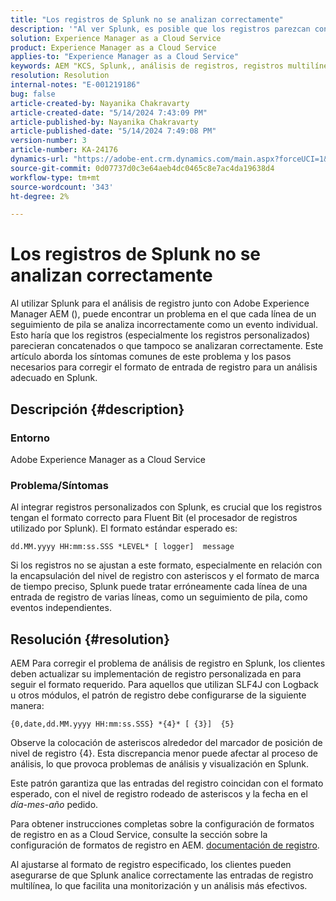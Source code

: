 ```yaml
---
title: "Los registros de Splunk no se analizan correctamente"
description: '"Al ver Splunk, es posible que los registros parezcan concatenados y no se analicen correctamente debido a formatos de registro personalizados incorrectos".'
solution: Experience Manager as a Cloud Service
product: Experience Manager as a Cloud Service
applies-to: "Experience Manager as a Cloud Service"
keywords: AEM "KCS, Splunk,, análisis de registros, registros multilínea, bit fluido, formato de registro, seguimiento de pila, configuración de registro"
resolution: Resolution
internal-notes: "E-001219186"
bug: false
article-created-by: Nayanika Chakravarty
article-created-date: "5/14/2024 7:43:09 PM"
article-published-by: Nayanika Chakravarty
article-published-date: "5/14/2024 7:49:08 PM"
version-number: 3
article-number: KA-24176
dynamics-url: "https://adobe-ent.crm.dynamics.com/main.aspx?forceUCI=1&pagetype=entityrecord&etn=knowledgearticle&id=aee3c02d-2a12-ef11-9f8a-6045bd026dc7"
source-git-commit: 0d07737d0c3e64aeb4dc0465c8e7ac4da19638d4
workflow-type: tm+mt
source-wordcount: '343'
ht-degree: 2%

---
```


# Los registros de Splunk no se analizan correctamente


Al utilizar Splunk para el análisis de registro junto con Adobe Experience Manager AEM (), puede encontrar un problema en el que cada línea de un seguimiento de pila se analiza incorrectamente como un evento individual. Esto haría que los registros (especialmente los registros personalizados) parecieran concatenados o que tampoco se analizaran correctamente. Este artículo aborda los síntomas comunes de este problema y los pasos necesarios para corregir el formato de entrada de registro para un análisis adecuado en Splunk.

## Descripción {#description}


### Entorno

Adobe Experience Manager as a Cloud Service

### Problema/Síntomas

Al integrar registros personalizados con Splunk, es crucial que los registros tengan el formato correcto para Fluent Bit (el procesador de registros utilizado por Splunk). El formato estándar esperado es:

`dd.MM.yyyy HH:mm:ss.SSS *LEVEL* [ logger]  message`

Si los registros no se ajustan a este formato, especialmente en relación con la encapsulación del nivel de registro con asteriscos y el formato de marca de tiempo preciso, Splunk puede tratar erróneamente cada línea de una entrada de registro de varias líneas, como un seguimiento de pila, como eventos independientes.


## Resolución {#resolution}


AEM Para corregir el problema de análisis de registro en Splunk, los clientes deben actualizar su implementación de registro personalizada en para seguir el formato requerido. Para aquellos que utilizan SLF4J con Logback u otros módulos, el patrón de registro debe configurarse de la siguiente manera:

`{0,date,dd.MM.yyyy HH:mm:ss.SSS} *{4}* [ {3}]  {5}`

Observe la colocación de asteriscos alrededor del marcador de posición de nivel de registro {4}. Esta discrepancia menor puede afectar al proceso de análisis, lo que provoca problemas de análisis y visualización en Splunk.

Este patrón garantiza que las entradas del registro coincidan con el formato esperado, con el nivel de registro rodeado de asteriscos y la fecha en el *día-mes-año* pedido.

Para obtener instrucciones completas sobre la configuración de formatos de registro en as a Cloud Service, consulte la sección sobre la configuración de formatos de registro en AEM. [documentación de registro](https://experienceleague.adobe.com/docs/experience-manager-cloud-service/content/implementing/developing/logging.html?lang=en).

Al ajustarse al formato de registro especificado, los clientes pueden asegurarse de que Splunk analice correctamente las entradas de registro multilínea, lo que facilita una monitorización y un análisis más efectivos.
